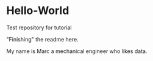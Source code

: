 # Hello-World
Test repository for tutorial

"Finishing" the readme here.

My name is Marc a mechanical engineer who likes data.
